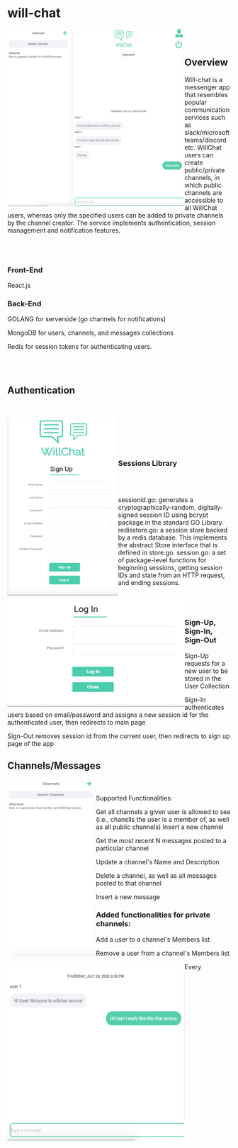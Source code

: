 # will-chat
<img src="imgs/Home.png" align="left" height="400" width="400" >

<br><br/>
## Overview
Will-chat is a messenger app that resembles popular communication services such as slack/microsoft teams/discord etc. WillChat users can create public/private channels, in which public channels are accessible to all WillChat users, whereas only the specified users can be added to private channels by the channel creator. The service implements authentication, session management and notification features. 

<br><br/>

### Front-End
React.js

### Back-End
GOLANG for serverside (go channels for notifications)

MongoDB for users, channels, and messages collections 

Redis for session tokens for authenticating users. 

<br><br/>

## Authentication

<br><br/>
<img src="imgs/Signup.png" align="left" height="400" width="250" >
<br><br/>
<img src="imgs/Login.png" align="left" height="250" width="400" >
<br><br/>

### Sessions Library

<br><br/>

sessionid.go: generates a cryptographically-random, digitally-signed session ID using bcrypt package in the standard GO Library.
redisstore.go: a session store backed by a redis database. This implements the abstract Store interface that is defined in store.go.
session.go: a set of package-level functions for beginning sessions, getting session IDs and state from an HTTP request, and ending sessions.

<br><br/>

### Sign-Up, Sign-In, Sign-Out

Sign-Up requests for a new user to be stored in the User Collection

Sign-In authenticates users based on email/password and assigns a new session id for the authenticated user, then redirects to main page

Sign-Out removes session id from the current user, then redirects to sign up page of the app


## Channels/Messages
<img src="imgs/Channels.png" align="left" height="400" width="200" >

<br><br/>
Supported Functionalities:

Get all channels a given user is allowed to see (i.e., chanells the user is a member of, as well as all public channels)
Insert a new channel

Get the most recent N messages posted to a particular channel

Update a channel's Name and Description

Delete a channel, as well as all messages posted to that channel

Insert a new message

### Added functionalities for private channels:

Add a user to a channel's Members list

Remove a user from a channel's Members list


Every 
<img src="imgs/Chat.png" align="left" height="400" width="400" >
<br><br/>




